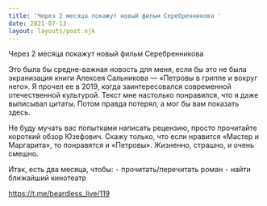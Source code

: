 ```yaml
---
title: 'Через 2 месяца покажут новый фильм Серебренникова '
date: 2021-07-13
layout: layouts/post.njk
---
```

Через 2 месяца покажут новый фильм Серебренникова 

Это была бы средне-важная новость для меня, если бы это не была экранизация книги Алексея Сальникова — «Петровы в гриппе и вокруг него». Я прочел ее в 2019, когда заинтересовался современной отечественной культурой. Текст мне настолько понравился, что я даже выписывал цитаты. Потом правда потерял, а мог бы вам показать здесь. 

Не буду мучать вас попытками написать рецензию, просто прочитайте короткий обзор Юзефович. Скажу только, что если нравится «Мастер и Маргарита», то понравятся и «Петровы». Жизненно, страшно, и очень смешно. 

Итак, есть два месяца, чтобы:
 ⁃ прочитать/перечитать роман
 ⁃ найти ближайший кинотеатр


https://t.me/beardless_live/119